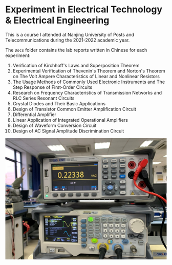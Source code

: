# Experiment in Electrical Technology & Electrical Engineering

This is a course I attended at Nanjing University of Posts and Telecommunications during the 2021-2022 academic year.

The `Docs` folder contains the lab reports written in Chinese for each experiment:

1. Verification of Kirchhoff's Laws and Superposition Theorem
2. Experimental Verification of Thevenin's Theorem and Norton's Theorem on The Volt Ampere Characteristics of Linear and Nonlinear Resistors
3. The Usage Methods of Commonly Used Electronic Instruments and The Step Response of First-Order Circuits
4. Research on Frequency Characteristics of Transmission Networks and RLC Series Resonant Circuits
5. Crystal Diodes and Their Basic Applications
6. Design of Transistor Common Emitter Amplification Circuit
7. Differential Amplifier
8. Linear Application of Integrated Operational Amplifiers
9. Design of Waveform Conversion Circuit
10. Design of AC Signal Amplitude Discrimination Circuit


<p align="center">
  <img src="https://github.com/DarthEricXD/Experiment-in-Electrical-Technology-and-Electrical-Engineering/blob/main/lab.jpg" alt="image">
</p>
